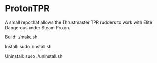 # ProtonTPR
A small repo that allows the Thrustmaster TPR rudders to work with Elite Dangerous under Steam Proton.

Build:
./make.sh

Install:
sudo ./install.sh

Uninstall:
sudo ./uninstall.sh
